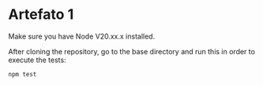 # Artefato 1

Make sure you have Node V20.xx.x installed.

After cloning the repository, go to the base directory and run this in order to execute the tests:

```sh
npm test
```
